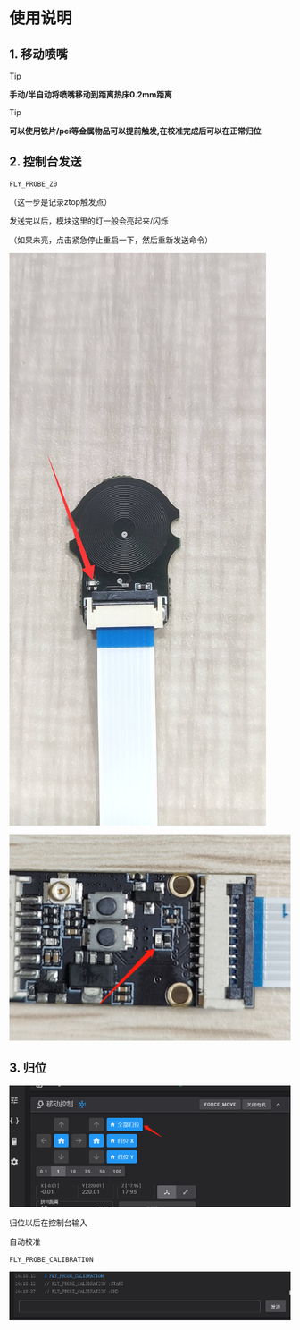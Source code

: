 # 使用说明

## 1. 移动喷嘴

> [!TIP]
> **手动/半自动将喷嘴移动到距离热床0.2mm距离**

> [!TIP]
> **可以使用铁片/pei等金属物品可以提前触发,在校准完成后可以在正常归位**

## 2. 控制台发送

```
FLY_PROBE_Z0
```

（这一步是记录ztop触发点）

发送完以后，模块这里的灯一般会亮起来/闪烁

（如果未亮，点击紧急停止重启一下，然后重新发送命令）

![led1](../../images/boards/fly_sensor/led1.png)

![led2](../../images/boards/fly_sensor/led2.png)

## 3. 归位

![g28](../../images/boards/fly_sensor/g28.png)

归位以后在控制台输入

自动校准

```
FLY_PROBE_CALIBRATION
```

![probe1](../../images/boards/fly_sensor/probe1.png)
